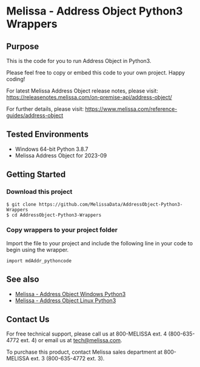 # Melissa - Address Object Python3 Wrappers

## Purpose

This is the code for you to run Address Object in Python3.
    
Please feel free to copy or embed this code to your own project. Happy coding!

For latest Melissa Address Object release notes, please visit: https://releasenotes.melissa.com/on-premise-api/address-object/

For further details, please visit: https://www.melissa.com/reference-guides/address-object

## Tested Environments

- Windows 64-bit Python 3.8.7
- Melissa Address Object for 2023-09

## Getting Started

### Download this project
```
$ git clone https://github.com/MelissaData/AddressObject-Python3-Wrappers
$ cd AddressObject-Python3-Wrappers
```

### Copy wrappers to your project folder

Import the file to your project and include the following line in your code to begin using the wrapper.

```
import mdAddr_pythoncode
```

## See also

- [Melissa - Address Object Windows Python3](https://github.com/MelissaData/AddressObject-Python3)
- [Melissa - Address Object Linux Python3](https://github.com/MelissaData/AddressObject-Python3)
    
## Contact Us

For free technical support, please call us at 800-MELISSA ext. 4
(800-635-4772 ext. 4) or email us at tech@melissa.com.

To purchase this product, contact Melissa sales department at
800-MELISSA ext. 3 (800-635-4772 ext. 3).

